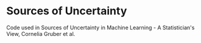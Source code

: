 # Sources of Uncertainty
Code used in Sources of Uncertainty in Machine Learning - A Statistician's View, Cornelia Gruber et al.
